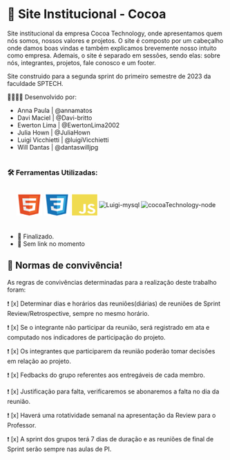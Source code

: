 # 🍫 Site Institucional - Cocoa

Site institucional da empresa Cocoa Technology, onde apresentamos quem nós somos, nossos valores e projetos. O site é composto por um cabeçalho onde damos boas vindas e também explicamos brevemente nosso intuito como empresa. Ademais, o site é separado em sessões, sendo elas: sobre nós, integrantes, projetos, fale conosco e um footer.

Site construido para a segunda sprint do primeiro semestre de 2023 da faculdade SPTECH.

👷🏻‍♂️🔨 Desenvolvido por:
  - Anna Paula | @annamatos
  - Davi Maciel | @Davi-britto
  - Ewerton Lima | @EwertonLima2002
  - Julia Hown | @JuliaHown
  - Luigi Vicchietti | @luigiVicchietti
  - Will Dantas | @dantaswilljpg

#

### 🛠 Ferramentas Utilizadas:
<br>

<div align="center">
   <img align="center" alt="cocoaTechnology-HTML" height="50" width="60" src="https://raw.githubusercontent.com/devicons/devicon/master/icons/html5/html5-original.svg">
  <img align="center" alt="cocoaTechnology-CSS" height="50" width="60" src="https://raw.githubusercontent.com/devicons/devicon/master/icons/css3/css3-original.svg">
  <img align="center" alt="cocoaTechnology-Js" height="50" width="60" src="https://raw.githubusercontent.com/devicons/devicon/master/icons/javascript/javascript-plain.svg">
  <img align="center" alt="Luigi-mysql" height="50" width="60" src="https://cdn.jsdelivr.net/gh/devicons/devicon/icons/mysql/mysql-original.svg">
  <img align="center" alt="cocoaTechnology-node" height="50" width="60" src="https://cdn.jsdelivr.net/gh/devicons/devicon/icons/nodejs/nodejs-original.svg"/>
</div>

#

- 📌 Finalizado.
- 🔗 Sem link no momento


## 📝 Normas de convivência!

As regras de convivências determinadas para a realização deste trabalho foram:

❗ [x] Determinar dias e horários das reuniões(diárias) de reuniões de Sprint Review/Retrospective, sempre no mesmo horário.

❗ [x] Se o integrante não participar da reunião, será registrado em ata e computado nos indicadores de participação do projeto.

❗ [x] Os integrantes que participarem da reunião poderão tomar decisões em relação ao projeto.

❗ [x] Fedbacks do grupo referentes aos entregáveis de cada membro.

❗ [x] Justificação para falta, verificaremos se abonaremos a falta no dia da reunião.

❗ [x] Haverá uma rotatividade semanal na apresentação da Review para o Professor.

❗ [x] A sprint dos grupos terá 7 dias de duração e as reuniões de final de Sprint serão sempre nas aulas de PI.
